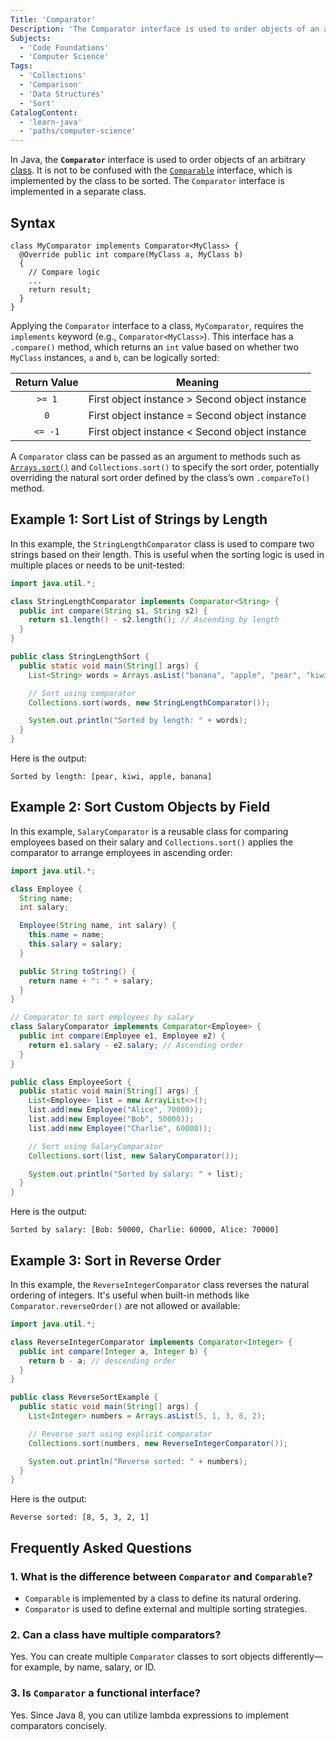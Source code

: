 ```yaml
---
Title: 'Comparator'
Description: 'The Comparator interface is used to order objects of an arbitrary class.'
Subjects:
  - 'Code Foundations'
  - 'Computer Science'
Tags:
  - 'Collections'
  - 'Comparison'
  - 'Data Structures'
  - 'Sort'
CatalogContent:
  - 'learn-java'
  - 'paths/computer-science'
---
```


In Java, the **`Comparator`** interface is used to order objects of an arbitrary [class](https://www.codecademy.com/resources/docs/java/classes). It is not to be confused with the [`Comparable`](https://www.codecademy.com/resources/docs/java/comparable) interface, which is implemented by the class to be sorted. The `Comparator` interface is implemented in a separate class.

## Syntax

```pseudo
class MyComparator implements Comparator<MyClass> {
  @Override public int compare(MyClass a, MyClass b)
  {
    // Compare logic
    ...
    return result;
  }
}
```

Applying the `Comparator` interface to a class, `MyComparator`, requires the `implements` keyword (e.g., `Comparator<MyClass>`). This interface has a `.compare()` method, which returns an `int` value based on whether two `MyClass` instances, `a` and `b`, can be logically sorted:

| Return Value | Meaning                                        |
| :----------: | ---------------------------------------------- |
|    `>= 1`    | First object instance > Second object instance |
|     `0`      | First object instance = Second object instance |
|   `<= -1`    | First object instance < Second object instance |

A `Comparator` class can be passed as an argument to methods such as [`Arrays.sort()`](https://www.codecademy.com/resources/docs/java/arrays/sort) and `Collections.sort()` to specify the sort order, potentially overriding the natural sort order defined by the class’s own `.compareTo()` method.

## Example 1: Sort List of Strings by Length

In this example, the `StringLengthComparator` class is used to compare two strings based on their length. This is useful when the sorting logic is used in multiple places or needs to be unit-tested:

```java
import java.util.*;

class StringLengthComparator implements Comparator<String> {
  public int compare(String s1, String s2) {
    return s1.length() - s2.length(); // Ascending by length
  }
}

public class StringLengthSort {
  public static void main(String[] args) {
    List<String> words = Arrays.asList("banana", "apple", "pear", "kiwi");

    // Sort using comparator
    Collections.sort(words, new StringLengthComparator());

    System.out.println("Sorted by length: " + words);
  }
}
```

Here is the output:

```shell
Sorted by length: [pear, kiwi, apple, banana]
```

## Example 2: Sort Custom Objects by Field

In this example, `SalaryComparator` is a reusable class for comparing employees based on their salary and `Collections.sort()` applies the comparator to arrange employees in ascending order:

```java
import java.util.*;

class Employee {
  String name;
  int salary;

  Employee(String name, int salary) {
    this.name = name;
    this.salary = salary;
  }

  public String toString() {
    return name + ": " + salary;
  }
}

// Comparator to sort employees by salary
class SalaryComparator implements Comparator<Employee> {
  public int compare(Employee e1, Employee e2) {
    return e1.salary - e2.salary; // Ascending order
  }
}

public class EmployeeSort {
  public static void main(String[] args) {
    List<Employee> list = new ArrayList<>();
    list.add(new Employee("Alice", 70000));
    list.add(new Employee("Bob", 50000));
    list.add(new Employee("Charlie", 60000));

    // Sort using SalaryComparator
    Collections.sort(list, new SalaryComparator());

    System.out.println("Sorted by salary: " + list);
  }
}
```

Here is the output:

```shell
Sorted by salary: [Bob: 50000, Charlie: 60000, Alice: 70000]
```

## Example 3: Sort in Reverse Order

In this example, the `ReverseIntegerComparator` class reverses the natural ordering of integers. It's useful when built-in methods like `Comparator.reverseOrder()` are not allowed or available:

```java
import java.util.*;

class ReverseIntegerComparator implements Comparator<Integer> {
  public int compare(Integer a, Integer b) {
    return b - a; // descending order
  }
}

public class ReverseSortExample {
  public static void main(String[] args) {
    List<Integer> numbers = Arrays.asList(5, 1, 3, 8, 2);

    // Reverse sort using explicit comparator
    Collections.sort(numbers, new ReverseIntegerComparator());

    System.out.println("Reverse sorted: " + numbers);
  }
}
```

Here is the output:

```shell
Reverse sorted: [8, 5, 3, 2, 1]
```

## Frequently Asked Questions

### 1. What is the difference between `Comparator` and `Comparable`?

- `Comparable` is implemented by a class to define its natural ordering.
- `Comparator` is used to define external and multiple sorting strategies.

### 2. Can a class have multiple comparators?

Yes. You can create multiple `Comparator` classes to sort objects differently—for example, by name, salary, or ID.

### 3. Is `Comparator` a functional interface?

Yes. Since Java 8, you can utilize lambda expressions to implement comparators concisely.
